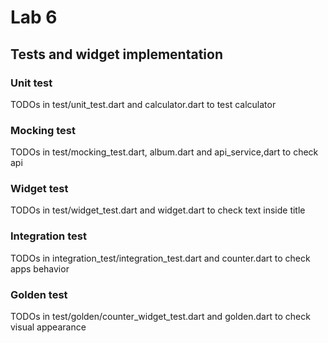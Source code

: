 # Lab 6

## Tests and widget implementation

### Unit test 

TODOs in test/unit_test.dart and calculator.dart to test calculator

### Mocking test

TODOs in test/mocking_test.dart, album.dart and api_service,dart to check api

### Widget test

TODOs in test/widget_test.dart and widget.dart to check text inside title 

### Integration test

TODOs in integration_test/integration_test.dart and counter.dart to check apps behavior

### Golden test

TODOs in test/golden/counter_widget_test.dart and golden.dart to check visual appearance

